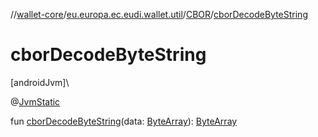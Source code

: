 //[wallet-core](../../../index.md)/[eu.europa.ec.eudi.wallet.util](../index.md)/[CBOR](index.md)/[cborDecodeByteString](cbor-decode-byte-string.md)

# cborDecodeByteString

[androidJvm]\

@[JvmStatic](https://kotlinlang.org/api/latest/jvm/stdlib/kotlin.jvm/-jvm-static/index.html)

fun [cborDecodeByteString](cbor-decode-byte-string.md)(data: [ByteArray](https://kotlinlang.org/api/latest/jvm/stdlib/kotlin/-byte-array/index.html)): [ByteArray](https://kotlinlang.org/api/latest/jvm/stdlib/kotlin/-byte-array/index.html)
